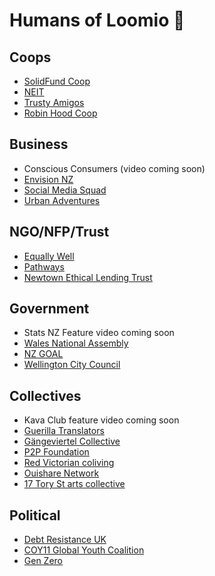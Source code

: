 # Humans of Loomio 🐒

## Coops

* [SolidFund Coop](http://blog.loomio.org/2016/08/15/solidfund/)
* [NEIT](http://blog.loomio.org/2016/08/30/neit/)
* [Trusty Amigos](http://blog.loomio.org/2016/08/17/trustyamigos/)
* [Robin Hood Coop](http://blog.loomio.org/2016/01/05/robinhood/)

## Business

* Conscious Consumers (video coming soon)
* [Envision NZ](http://blog.loomio.org/2016/02/09/spreading-the-contagious-idea-of-collaborative-decision-making/)
* [Social Media Squad](http://blog.loomio.org/2016/01/14/socialmediasquad/)
* [Urban Adventures](http://blog.loomio.org/2014/02/28/organising-adventure-across-six-continents/)

## NGO/NFP/Trust

* [Equally Well](http://blog.loomio.org/2015/06/05/turning-a-conference-into-a-movement-with-loomio/)
* [Pathways](http://blog.loomio.org/2014/04/07/jacqui-graham-meaningful-engagement-in-a-large-organisation/)
* [Newtown Ethical Lending Trust](http://blog.loomio.org/2013/10/18/trustees-trust-loomio/)

## Government

* Stats NZ Feature video coming soon
* [Wales National Assembly](http://blog.loomio.org/2016/05/16/national_assembly_wales/)
* [NZ GOAL](http://blog.loomio.org/2016/05/11/nzgoal/)
* [Wellington City Council](http://blog.loomio.org/2013/11/01/wellington-city-council-uses-loomio/)

## Collectives

* Kava Club feature video coming soon
* [Guerilla Translators](http://blog.loomio.org/2016/05/13/guerrilla-translation/)
* [Gängeviertel Collective](http://blog.loomio.org/2016/02/22/gaengeviertel/)
* [P2P Foundation](http://blog.loomio.org/2016/02/15/p2p/)
* [Red Victorian coliving](http://blog.loomio.org/2016/02/04/redvic/)
* [Ouishare Network](http://blog.loomio.org/2016/01/21/ouishare/)
* [17 Tory St arts collective](http://blog.loomio.org/2015/10/21/how-to-run-an-open-source-community-space/)

## Political

* [Debt Resistance UK](http://blog.loomio.org/2016/03/07/druk/)
* [COY11 Global Youth Coalition](http://blog.loomio.org/2015/12/23/coy11/)
* [Gen Zero](http://blog.loomio.org/2013/11/19/nation-changing-decision-makers-generation-zero/)